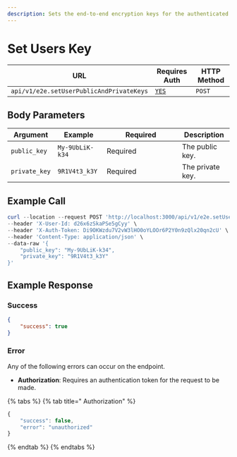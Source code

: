 ```yaml
---
description: Sets the end-to-end encryption keys for the authenticated user.
---
```


# Set Users Key

| URL                                      | Requires Auth                            | HTTP Method |
| ---------------------------------------- | ---------------------------------------- | ----------- |
| `api/v1/e2e.setUserPublicAndPrivateKeys` | [`YES`](../../authentication-endpoints/) | `POST`      |

## Body Parameters

<table><thead><tr><th>Argument</th><th>Example</th><th width="155">Required</th><th>Description</th></tr></thead><tbody><tr><td><code>public_key</code></td><td><code>My-9UbLiK-k34</code></td><td>Required</td><td>The public key.</td></tr><tr><td><code>private_key</code></td><td><code>9R1V4t3_k3Y</code></td><td>Required</td><td>The private key.</td></tr></tbody></table>

## Example Call

```powershell
curl --location --request POST 'http://localhost:3000/api/v1/e2e.setUserPublicAndPrivateKeys' \
--header 'X-User-Id: d26x6zSkaPSe5gCyy' \
--header 'X-Auth-Token: Di9OKWzdu7V2vW3lHO0oYLOOr6P2Y0n9zQlx20qn2cU' \
--header 'Content-Type: application/json' \
--data-raw '{
    "public_key": "My-9UbLiK-k34",
    "private_key": "9R1V4t3_k3Y"
}'
```

## Example Response

### Success

```json
{
    "success": true
}
```

### Error

Any of the following errors can occur on the endpoint.

* **Authorization**: Requires an authentication token for the request to be made.

{% tabs %}
{% tab title=" Authorization" %}
```javascript
{
    "success": false,
    "error": "unauthorized"
}
```
{% endtab %}
{% endtabs %}
